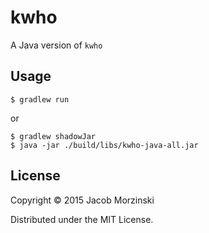 # kwho

A Java version of `kwho`

## Usage

    $ gradlew run

or

    $ gradlew shadowJar
    $ java -jar ./build/libs/kwho-java-all.jar

## License

Copyright © 2015 Jacob Morzinski

Distributed under the MIT License.
